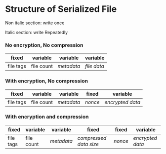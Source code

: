 # Structure of Serialized File

Non italic section: write once

Italic section: write Repeatedly

### No encryption, No compression

|fixed|variable|variable|variable|
|---|---|---|---|
|file tags|file count|*metadata*|*file data*|


### With encryption, No compression

|fixed|variable|variable|fixed|variable|
|---|---|---|---|---|
|file tags|file count|*metadata*|*nonce*|*encrypted data*|


### With encryption and compression


|fixed|variable|variable|fixed|fixed|variable|
|---|---|---|---|---|---|
|file tags|file count|*metadata*|*compressed data size*|*nonce*|*encrypted data*|